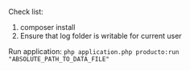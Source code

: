 Check list:
1. composer install
2. Ensure that log folder is writable for current user

Run application:
```php application.php producto:run "ABSOLUTE_PATH_TO_DATA_FILE"```